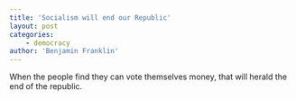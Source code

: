 ```yaml
---
title: 'Socialism will end our Republic'
layout: post
categories:
    - democracy
author: 'Benjamin Franklin'
---
```


When the people find they can vote themselves money, that will herald the end of the republic.